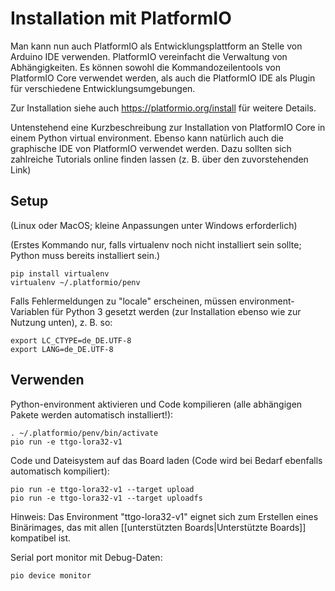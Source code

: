 # Installation mit PlatformIO

Man kann nun auch PlatformIO als Entwicklungsplattform an Stelle von Arduino IDE verwenden. PlatformIO vereinfacht die Verwaltung von Abhängigkeiten. Es können sowohl die Kommandozeilentools von PlatformIO Core verwendet werden, als auch die PlatformIO IDE als Plugin für verschiedene Entwicklungsumgebungen.

Zur Installation siehe auch https://platformio.org/install für weitere Details.

Untenstehend eine Kurzbeschreibung zur Installation von PlatformIO Core in einem Python virtual environment.  Ebenso kann natürlich auch die graphische IDE von PlatformIO verwendet werden. Dazu sollten sich zahlreiche Tutorials online finden lassen (z. B. über den zuvorstehenden Link)

## Setup

(Linux oder MacOS; kleine Anpassungen unter Windows erforderlich)

(Erstes Kommando nur, falls virtualenv noch nicht installiert sein sollte; Python muss bereits installiert sein.)
```
pip install virtualenv
virtualenv ~/.platformio/penv
```

Falls Fehlermeldungen zu "locale" erscheinen, müssen environment-Variablen für Python 3 gesetzt werden (zur Installation ebenso wie zur Nutzung unten),
z. B. so:
```
export LC_CTYPE=de_DE.UTF-8
export LANG=de_DE.UTF-8 
```

## Verwenden

Python-environment aktivieren und Code kompilieren (alle abhängigen Pakete werden automatisch installiert!):
```
. ~/.platformio/penv/bin/activate
pio run -e ttgo-lora32-v1
```

Code und Dateisystem auf das Board laden (Code wird bei Bedarf ebenfalls automatisch kompiliert):
```
pio run -e ttgo-lora32-v1 --target upload
pio run -e ttgo-lora32-v1 --target uploadfs 
```

Hinweis: Das Environment "ttgo-lora32-v1" eignet sich zum Erstellen eines Binärimages, das mit allen [[unterstützten Boards|Unterstützte Boards]] kompatibel ist.

Serial port monitor mit Debug-Daten:
```
pio device monitor
```
